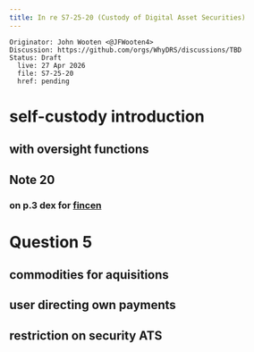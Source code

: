 ```yaml
---
title: In re S7-25-20 (Custody of Digital Asset Securities)
---
```


```
Originator: John Wooten <@JFWooten4>
Discussion: https://github.com/orgs/WhyDRS/discussions/TBD
Status: Draft
  live: 27 Apr 2026
  file: S7-25-20
  href: pending
```

# self-custody introduction
## with oversight functions
## Note 20
### on p.3 dex for [fincen](https://www.sec.gov/newsroom/speeches-statements/cftc-fincen-sec-jointstatementdigitalassets)

# Question 5
## commodities for aquisitions
## user directing own payments
## restriction on security ATS

